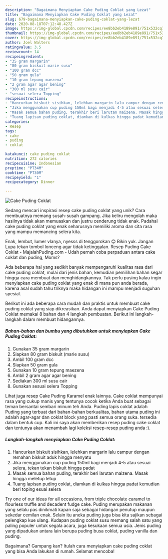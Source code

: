 ```yaml
---
description: "Bagaimana Menyiapkan Cake Puding Coklat yang Lezat"
title: "Bagaimana Menyiapkan Cake Puding Coklat yang Lezat"
slug: 679-bagaimana-menyiapkan-cake-puding-coklat-yang-lezat
date: 2020-08-18T07:12:48.427Z
image: https://img-global.cpcdn.com/recipes/ee8bb2eb4189e891/751x532cq70/cake-puding-coklat-foto-resep-utama.jpg
thumbnail: https://img-global.cpcdn.com/recipes/ee8bb2eb4189e891/751x532cq70/cake-puding-coklat-foto-resep-utama.jpg
cover: https://img-global.cpcdn.com/recipes/ee8bb2eb4189e891/751x532cq70/cake-puding-coklat-foto-resep-utama.jpg
author: Joel Walters
ratingvalue: 3.5
reviewcount: 14
recipeingredient:
- "35 gram margarin"
- "80 gram biskuit marie susu"
- "100 gram dcc"
- "50 gram gula"
- "10 gram tepung maezena"
- "2 gram agar agar bening"
- "300 ml susu cair"
- "sesuai selera Topping"
recipeinstructions:
- "Hancurkan biskuit sisihkan, lelehkan margarin lalu campur dengan remahan biskuit aduk hingga menyatu"
- "Jika menggunakan cup puding 150ml bagi menjadi 4-5 atau sesuai selera, tekan tekan biskuit hingga padat"
- "Masak semua bahan puding, terakhir beri larutan maizena. Masak hingga meletup letup"
- "Tuang lapisan puding coklat, diamkan di kulkas hingga padat kemudian beri toping esuai selera"
categories:
- Resep
tags:
- cake
- puding
- coklat

katakunci: cake puding coklat 
nutrition: 272 calories
recipecuisine: Indonesian
preptime: "PT34M"
cooktime: "PT30M"
recipeyield: "1"
recipecategory: Dinner

---
```



![Cake Puding Coklat](https://img-global.cpcdn.com/recipes/ee8bb2eb4189e891/751x532cq70/cake-puding-coklat-foto-resep-utama.jpg)

Sedang mencari inspirasi resep cake puding coklat yang unik? Cara membuatnya memang susah-susah gampang. Jika keliru mengolah maka hasilnya tidak akan memuaskan dan justru cenderung tidak enak. Padahal cake puding coklat yang enak seharusnya memiliki aroma dan cita rasa yang mampu memancing selera kita.

Enak, lembut, lumer vlanya, nyesss di tenggorokan 😍 Bikin yuk. Jangan Lupa tekan tombol lonceng agar tidak ketinggalan. Resep Puding Cake Coklat - MajalahPuding.com - Udah pernah coba perpaduan antara cake coklat dan puding, Moms?

Ada beberapa hal yang sedikit banyak mempengaruhi kualitas rasa dari cake puding coklat, mulai dari jenis bahan, kemudian pemilihan bahan segar hingga cara membuat dan menghidangkannya. Tak perlu pusing kalau ingin menyiapkan cake puding coklat yang enak di mana pun anda berada, karena asal sudah tahu triknya maka hidangan ini mampu menjadi suguhan spesial.


Berikut ini ada beberapa cara mudah dan praktis untuk membuat cake puding coklat yang siap dikreasikan. Anda dapat menyiapkan Cake Puding Coklat memakai 8 bahan dan 4 langkah pembuatan. Berikut ini langkah-langkah dalam membuat hidangannya.

<!--inarticleads1-->

##### Bahan-bahan dan bumbu yang dibutuhkan untuk menyiapkan Cake Puding Coklat:

1. Gunakan 35 gram margarin
1. Siapkan 80 gram biskuit (marie susu)
1. Ambil 100 gram dcc
1. Siapkan 50 gram gula
1. Gunakan 10 gram tepung maezena
1. Ambil 2 gram agar agar bening
1. Sediakan 300 ml susu cair
1. Gunakan sesuai selera Topping


Lihat juga resep Cake Puding Karamel enak lainnya. Cake coklat mempunyai rasa yang cukup manis yang tentunya cocok ketika Anda buat sebagai teman bersantai sembari minum teh Anda. Puding lapis coklat adalah Puding yang terbuat dari bahan-bahan berkualitas, bahan utama puding ini adalah agar-agar dan coklat block yang pasti semua orang suka. tersedia dalam bentuk cup. Kali ini saya akan memberikan resep puding cake coklat dan tentunya akan menambah lagi koleksi resep-resep puding anda :). 

<!--inarticleads2-->

##### Langkah-langkah menyiapkan Cake Puding Coklat:

1. Hancurkan biskuit sisihkan, lelehkan margarin lalu campur dengan remahan biskuit aduk hingga menyatu
1. Jika menggunakan cup puding 150ml bagi menjadi 4-5 atau sesuai selera, tekan tekan biskuit hingga padat
1. Masak semua bahan puding, terakhir beri larutan maizena. Masak hingga meletup letup
1. Tuang lapisan puding coklat, diamkan di kulkas hingga padat kemudian beri toping esuai selera


Try one of our ideas for all occasions, from triple chocolate caramel to flourless truffle and decadent fudge cake. Puding merupakan makanan yang selalu pas dinikmati kapan saja sebagai hidangan penutup maupun sekedar cemilan enak. Selain itu aneka puding juga bisa kita sajikan sebagai pelengkap kue ulang. Kudapan puding coklat susu memang salah satu yang paling populer untuk segala acara, juga kesukaan semua usia. Jenis puding yang dipadukan antara lain berupa puding busa coklat, puding vanilla dan puding. 

Bagaimana? Gampang kan? Itulah cara menyiapkan cake puding coklat yang bisa Anda lakukan di rumah. Selamat mencoba!
